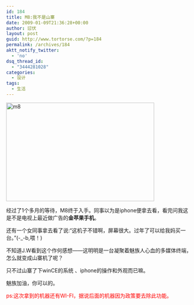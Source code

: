 ```yaml
---
id: 184
title: M8:我不是山寨
date: 2009-01-09T21:36:28+00:00
author: 愆伏
layout: post
guid: http://www.tortorse.com/?p=184
permalink: /archives/184
aktt_notify_twitter:
  - 'no'
dsq_thread_id:
  - "3444281028"
categories:
  - 设计
tags:
  - 生活
---
```

[<img class="size-full wp-image-209 alignnone" title="m8" src="http://www.tortorse.com/wp-content/uploads/2009/01/m8.jpg" alt="m8" width="400" height="266" srcset="https://www.tortorse.com/wp-content/uploads/2009/01/m8.jpg 400w, https://www.tortorse.com/wp-content/uploads/2009/01/m8-300x199.jpg 300w" sizes="(max-width: 400px) 100vw, 400px" />](http://www.tortorse.com/wp-content/uploads/2009/01/m8.jpg)

经过了1个多月的等待，M8终于入手。同事以为是iphone便拿去看，看完问我这是不是电视上最近做广告的**金苹果手机**。
  
<!--more-->


  
还有一个女同事拿去看了说:“这机子不错啊，屏幕很大。过年了可以给我妈买一台。”(-_-b,喂！)

不知道J.W看到这个作何感想——这明明是一台凝聚着魅族人心血的多媒体终端，怎么就变成山寨机了呢？

只不过山寨了下winCE的系统 、iphone的操作和外观而已嘛。

魅族加油，你可以的。

<span style="color: #ff0000;">ps:这次拿到的机器还有WI-FI，据说后面的机器因为政策要去除此功能。</span>